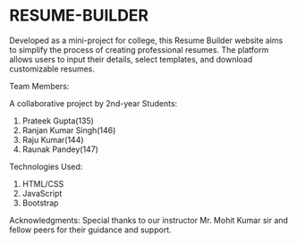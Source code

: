 # RESUME-BUILDER
Developed as a mini-project for college, this Resume Builder website aims to simplify the process of creating professional resumes. The platform allows users to input their details, select templates, and download customizable resumes.

Team Members:

A collaborative project by 2nd-year Students:
1. Prateek Gupta(135)
2. Ranjan Kumar Singh(146)
3. Raju Kumar(144)
4. Raunak Pandey(147)

Technologies Used:
1. HTML/CSS
2. JavaScript
3. Bootstrap

Acknowledgments:
Special thanks to our instructor Mr. Mohit Kumar sir and fellow peers for their guidance and support.
